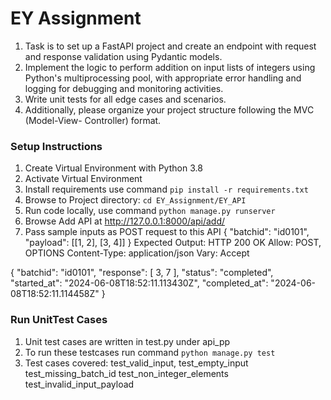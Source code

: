 # EY Assignment
1. Task is to set up a FastAPI project and create an endpoint with request and response
validation using Pydantic models.
2. Implement the logic to perform addition on input lists of integers using Python&#39;s
multiprocessing pool, with appropriate error handling and logging for debugging and
monitoring activities.
3. Write unit tests for all edge cases and scenarios.
4. Additionally, please organize your project structure following the MVC (Model-View-
Controller) format.

### Setup Instructions
1. Create Virtual Environment with Python 3.8
2. Activate Virtual Environment
3. Install requirements use command `pip install -r requirements.txt`
4. Browse to Project directory: `cd EY_Assignment/EY_API`
5. Run code locally, use command `python manage.py runserver`
6. Browse Add API at http://127.0.0.1:8000/api/add/
7. Pass sample inputs as POST request to this API
   {
    "batchid": "id0101",
    "payload": [[1, 2], [3, 4]]
   }
Expected Output:
HTTP 200 OK
Allow: POST, OPTIONS
Content-Type: application/json
Vary: Accept

{
    "batchid": "id0101",
    "response": [
        3,
        7
    ],
    "status": "completed",
    "started_at": "2024-06-08T18:52:11.113430Z",
    "completed_at": "2024-06-08T18:52:11.114458Z"
}

### Run UnitTest Cases
1. Unit test cases are written in test.py under api_pp
2. To run these testcases run command `python manage.py test`
3. Test cases covered:
   test_valid_input,
   test_empty_input
   test_missing_batch_id
   test_non_integer_elements
   test_invalid_input_payload
